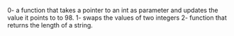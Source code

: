 0- a function that takes a pointer to an int as parameter and
updates the value it points to to 98.
1- swaps the values of two integers
2-  function that returns the length of a string.